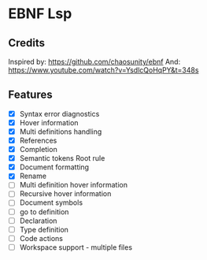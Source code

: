 # EBNF Lsp

## Credits

Inspired by: <https://github.com/chaosunity/ebnf>
And: <https://www.youtube.com/watch?v=YsdlcQoHqPY&t=348s>

## Features

- [x] Syntax error diagnostics
- [x] Hover information
- [x] Multi definitions handling
- [x] References
- [x] Completion
- [X] Semantic tokens Root rule
- [x] Document formatting
- [x] Rename
- [ ] Multi definition hover information
- [ ] Recursive hover information
- [ ] Document symbols
- [ ] go to definition
- [ ] Declaration
- [ ] Type definition
- [ ] Code actions
- [ ] Workspace support - multiple files

